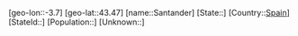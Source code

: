 ﻿---
location: [43.47,-3.7]
type: City
tags:
- geo/City


SpocWebEntityId: 33944
isDeleted: false
confidential: public

---
[geo-lon::-3.7]
[geo-lat::43.47]
[name::Santander]
[State::]
[Country::[Spain](geo/Continent/Europe/Spain.md)]
[StateId::]
[Population::]
[Unknown::]

